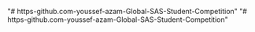"# https-github.com-youssef-azam-Global-SAS-Student-Competition" 
"# https-github.com-youssef-azam-Global-SAS-Student-Competition" 
